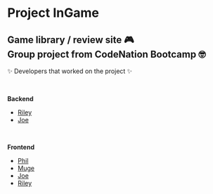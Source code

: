 # Project InGame
Game library / review site 🎮
<br />
Group project from CodeNation Bootcamp 🤓
---
✨ Developers that worked on the project ✨ 

<br />

**Backend**
- [Riley](https://github.com/Riley142)
- [Joe](https://github.com/JoeFoster-cn)

<br />

**Frontend**
- [Phil](https://github.com/phiddle)
- [Muge](https://github.com/mafromist)
- [Joe](https://github.com/JoeFoster-cn)
- [Riley](https://github.com/Riley142)
